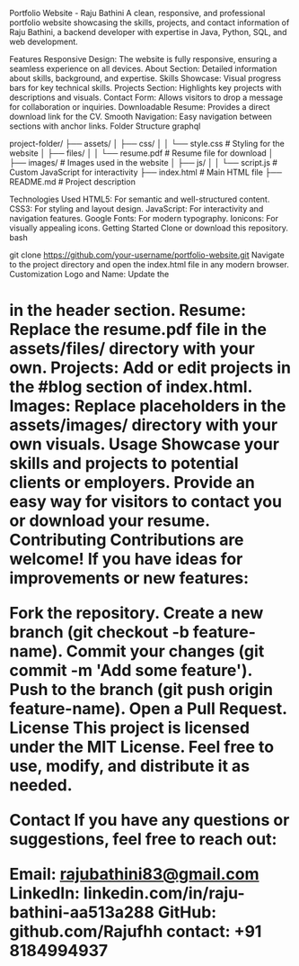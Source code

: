 Portfolio Website - Raju Bathini
A clean, responsive, and professional portfolio website showcasing the skills, projects, and contact information of Raju Bathini, a backend developer with expertise in Java, Python, SQL, and web development.


Features
Responsive Design: The website is fully responsive, ensuring a seamless experience on all devices.
About Section: Detailed information about skills, background, and expertise.
Skills Showcase: Visual progress bars for key technical skills.
Projects Section: Highlights key projects with descriptions and visuals.
Contact Form: Allows visitors to drop a message for collaboration or inquiries.
Downloadable Resume: Provides a direct download link for the CV.
Smooth Navigation: Easy navigation between sections with anchor links.
Folder Structure
graphql


project-folder/
├── assets/
│   ├── css/
│   │   └── style.css         # Styling for the website
│   ├── files/
│   │   └── resume.pdf        # Resume file for download
│   ├── images/               # Images used in the website
│   ├── js/
│   │   └── script.js         # Custom JavaScript for interactivity
├── index.html                # Main HTML file
├── README.md                 # Project description




Technologies Used
HTML5: For semantic and well-structured content.
CSS3: For styling and layout design.
JavaScript: For interactivity and navigation features.
Google Fonts: For modern typography.
Ionicons: For visually appealing icons.
Getting Started
Clone or download this repository.
bash


git clone https://github.com/your-username/portfolio-website.git
Navigate to the project directory and open the index.html file in any modern browser.
Customization
Logo and Name: Update the <h1 class="logo"> in the header section.
Resume: Replace the resume.pdf file in the assets/files/ directory with your own.
Projects: Add or edit projects in the #blog section of index.html.
Images: Replace placeholders in the assets/images/ directory with your own visuals.
Usage
Showcase your skills and projects to potential clients or employers.
Provide an easy way for visitors to contact you or download your resume.
Contributing
Contributions are welcome! If you have ideas for improvements or new features:

Fork the repository.
Create a new branch (git checkout -b feature-name).
Commit your changes (git commit -m 'Add some feature').
Push to the branch (git push origin feature-name).
Open a Pull Request.
License
This project is licensed under the MIT License. Feel free to use, modify, and distribute it as needed.

Contact
If you have any questions or suggestions, feel free to reach out:

Email: rajubathini83@gmail.com
LinkedIn: linkedin.com/in/raju-bathini-aa513a288
GitHub: github.com/Rajufhh
contact: +91 8184994937